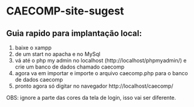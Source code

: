 # CAECOMP-site-sugest

## Guia rapido para implantação local:

1. baixe o xampp
2. de um start no apacha e no MySql
3. vá até o php my admin no localhost (http://localhost/phpmyadmin/) e crie um banco de dados chamado caecomp
4. agora va em importar e importe o arquivo caecomp.php para o banco de dados caecomp
5. pronto agora só digitar no navegador http://localhost/caecomp/


OBS: ignore a parte das cores da tela de login, isso vai ser diferente.
